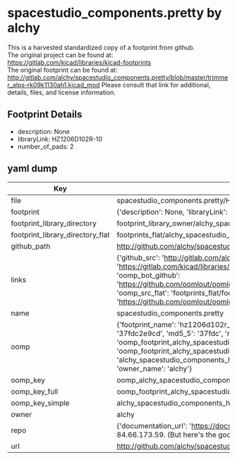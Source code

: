 # spacestudio_components.pretty by alchy  
This is a harvested standardized copy of a footprint from github.  
The original project can be found at:  
https://gitlab.com/kicad/libraries/kicad-footprints  
The original footprint can be found at:
http://gitlab.com/alchy/spacestudio_components.pretty/blob/master/trimmer_alps-rk09k1130ah1.kicad_mod
Please consult that link for additional, details, files, and license information.  
## Footprint Details
* description: None  
* libraryLink: HZ1206D102R-10  
* number_of_pads: 2  
## yaml dump  
| Key | Value |  
| --- | --- |  
| file | spacestudio_components.pretty/HZ1206D102R-10.kicad_mod |  
| footprint | {'description': None, 'libraryLink': 'HZ1206D102R-10', 'number_of_pads': 2} |  
| footprint_library_directory | footprint_library_owner/alchy_spacestudio_components.pretty |  
| footprint_library_directory_flat | footprints_flat/alchy_spacestudio_components_hz1206d102r_10/working |  
| github_path | http://github.com/alchy/spacestudio_components.pretty/blob/master/HZ1206D102R-10.kicad_mod |  
| links | {'github_src': 'http://gitlab.com/alchy/spacestudio_components.pretty/blob/master/trimmer_alps-rk09k1130ah1.kicad_mod', 'github_src_repo': 'https://gitlab.com/kicad/libraries/kicad-footprints', 'oomp_bot': 'footprints/alchy_spacestudio_components_hz1206d102r_10/working', 'oomp_bot_github': 'https://github.com/oomlout/oomlout_oomp_footprint_bot/tree/main/footprints/alchy_spacestudio_components_hz1206d102r_10/working', 'oomp_src_flat': 'footprints_flat/footprints_flat/alchy_spacestudio_components_hz1206d102r_10/working', 'oomp_src_flat_github': 'https://github.com/oomlout/oomlout_oomp_footprint_src/tree/main/footprints_flat/alchy_spacestudio_components_hz1206d102r_10/working'} |  
| name | spacestudio_components.pretty |  
| oomp | {'footprint_name': 'hz1206d102r_10', 'library_name': 'spacestudio_components', 'md5': '37fdc2e9cd24ecf81e9d6f768d9a263c', 'md5_10': '37fdc2e9cd', 'md5_5': '37fdc', 'md5_6': '37fdc2', 'oomp_key': 'oomp_alchy_spacestudio_components_hz1206d102r_10', 'oomp_key_extra': 'oomp_footprint_alchy_spacestudio_components_hz1206d102r_10', 'oomp_key_full': 'oomp_footprint_alchy_spacestudio_components_hz1206d102r_10_37fdc2', 'oomp_key_simple': 'alchy_spacestudio_components_hz1206d102r_10', 'original_filename': 'spacestudio_components.pretty/HZ1206D102R-10.kicad_mod', 'owner_name': 'alchy'} |  
| oomp_key | oomp_alchy_spacestudio_components_hz1206d102r_10 |  
| oomp_key_full | oomp_footprint_alchy_spacestudio_components_hz1206d102r_10 |  
| oomp_key_simple | alchy_spacestudio_components_hz1206d102r_10 |  
| owner | alchy |  
| repo | {'documentation_url': 'https://docs.github.com/rest/overview/resources-in-the-rest-api#rate-limiting', 'message': "API rate limit exceeded for 84.66.173.59. (But here's the good news: Authenticated requests get a higher rate limit. Check out the documentation for more details.)"} |  
| url | http://github.com/alchy/spacestudio_components.pretty |  

